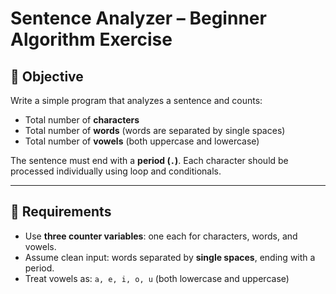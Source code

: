 # Sentence Analyzer – Beginner Algorithm Exercise

## 📝 Objective

Write a simple program that analyzes a sentence and counts:

- Total number of **characters**
- Total number of **words** (words are separated by single spaces)
- Total number of **vowels** (both uppercase and lowercase)

The sentence must end with a **period (`.`)**. Each character should be processed individually using loop and conditionals.

---

## 📌 Requirements

- Use **three counter variables**: one each for characters, words, and vowels.
- Assume clean input: words separated by **single spaces**, ending with a period.
- Treat vowels as: `a, e, i, o, u` (both lowercase and uppercase)

 

